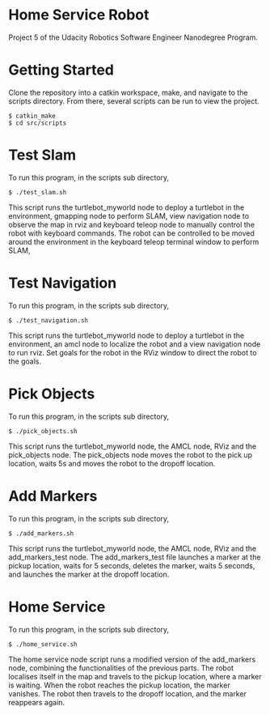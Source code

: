 
# Home Service Robot
Project 5 of the Udacity Robotics Software Engineer Nanodegree Program.

# Getting Started
Clone the repository into a catkin workspace, make, and navigate to the scripts directory. From there, several scripts can be run to view the project.
```
$ catkin_make
$ cd src/scripts
```

# Test Slam
To run this program, in the scripts sub directory,
```
$ ./test_slam.sh
```
This script runs the turtlebot_myworld node to deploy a turtlebot in the environment, gmapping node to perform SLAM, view navigation node to observe the map in rviz and keyboard teleop node to manually control the robot with keyboard commands. 
The robot can be controlled to be moved around the environment in the keyboard teleop terminal window to perform SLAM, 

# Test Navigation
To run this program, in the scripts sub directory,
```
$ ./test_navigation.sh
```
This script runs the turtlebot_myworld node to deploy a turtlebot in the environment, an amcl node to localize the robot and a view navigation node to run rviz.
Set goals for the robot in the RViz window to direct the robot to the goals. 

# Pick Objects
To run this program, in the scripts sub directory,
```
$ ./pick_objects.sh
```
This script runs the turtlebot_myworld node, the AMCL node, RViz and the pick_objects node. 
The pick_objects node moves the robot to the pick up location, waits 5s and moves the robot to the dropoff location. 

# Add Markers
To run this program, in the scripts sub directory,
```
$ ./add_markers.sh
```
This script runs the turtlebot_myworld node, the AMCL node, RViz and the add_markers_test node. 
The add_markers_test file launches a marker at the pickup location, waits for 5 seconds, deletes the marker, waits 5 seconds, and launches the marker at the dropoff location.

# Home Service
To run this program, in the scripts sub directory,
```
$ ./home_service.sh
```
The home service node script runs a modified version of the add_markers node, combining the functionalities of the previous parts.
The robot localises itself in the map and travels to the pickup location, where a marker is waiting. When the robot reaches the pickup location, the marker vanishes. The robot then travels to the dropoff location, and the marker reappears again.
